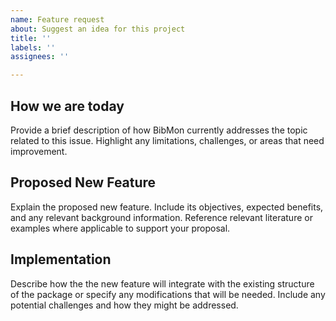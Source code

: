 ```yaml
---
name: Feature request
about: Suggest an idea for this project
title: ''
labels: ''
assignees: ''

---
```


## How we are today
Provide a brief description of how BibMon currently addresses the topic related to this issue. Highlight any limitations, challenges, or areas that need improvement.

## Proposed New Feature
Explain the proposed new feature. Include its objectives, expected benefits, and any relevant background information. Reference relevant literature or examples where applicable to support your proposal.

## Implementation
Describe how the the new feature will integrate with the existing structure of the package or specify any modifications that will be needed. Include any potential challenges and how they might be addressed.
